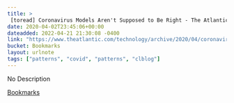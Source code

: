 ```yaml
---
title: > 
 [toread] Coronavirus Models Aren't Supposed to Be Right - The Atlantic
date: 2020-04-02T23:45:06+00:00
dateadded: 2022-04-21 21:30:08 -0400
link: "https://www.theatlantic.com/technology/archive/2020/04/coronavirus-models-arent-supposed-be-right/609271/"
bucket: Bookmarks
layout: urlnote
tags: ["patterns", "covid", "patterns", "clblog"]
--- 
```

No Description
 <!-- end excerpt --> 
<div class='bucket'><a class='internal-link' href='/buckets/bookmarks'>Bookmarks</a></div> 
